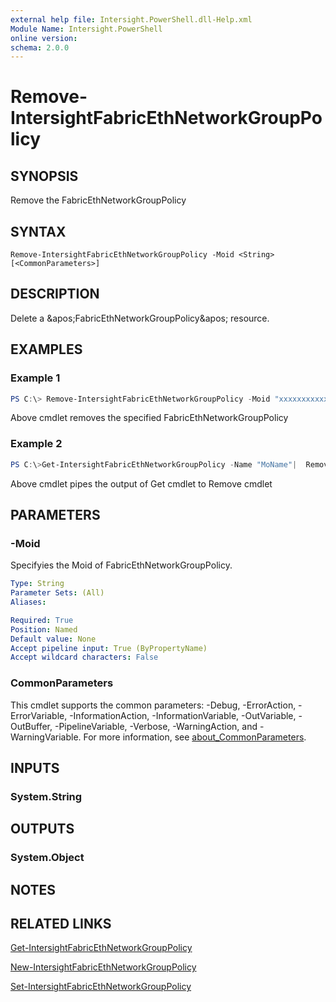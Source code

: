 ```yaml
---
external help file: Intersight.PowerShell.dll-Help.xml
Module Name: Intersight.PowerShell
online version:
schema: 2.0.0
---
```


# Remove-IntersightFabricEthNetworkGroupPolicy

## SYNOPSIS
Remove the FabricEthNetworkGroupPolicy

## SYNTAX

```
Remove-IntersightFabricEthNetworkGroupPolicy -Moid <String> [<CommonParameters>]
```

## DESCRIPTION
Delete a &amp;apos;FabricEthNetworkGroupPolicy&amp;apos; resource.

## EXAMPLES

### Example 1
```powershell
PS C:\> Remove-IntersightFabricEthNetworkGroupPolicy -Moid "xxxxxxxxxxxxxxxxxxxxxxxxxxx"
```
Above cmdlet removes the specified FabricEthNetworkGroupPolicy 

### Example 2
```powershell
PS C:\>Get-IntersightFabricEthNetworkGroupPolicy -Name "MoName"|  Remove-IntersightFabricEthNetworkGroupPolicy
```
Above cmdlet pipes the output of Get cmdlet to Remove cmdlet

## PARAMETERS

### -Moid
Specifyies the Moid of FabricEthNetworkGroupPolicy.

```yaml
Type: String
Parameter Sets: (All)
Aliases:

Required: True
Position: Named
Default value: None
Accept pipeline input: True (ByPropertyName)
Accept wildcard characters: False
```

### CommonParameters
This cmdlet supports the common parameters: -Debug, -ErrorAction, -ErrorVariable, -InformationAction, -InformationVariable, -OutVariable, -OutBuffer, -PipelineVariable, -Verbose, -WarningAction, and -WarningVariable. For more information, see [about_CommonParameters](http://go.microsoft.com/fwlink/?LinkID=113216).

## INPUTS

### System.String

## OUTPUTS

### System.Object
## NOTES

## RELATED LINKS

[Get-IntersightFabricEthNetworkGroupPolicy](./Get-IntersightFabricEthNetworkGroupPolicy.md)

[New-IntersightFabricEthNetworkGroupPolicy](./New-IntersightFabricEthNetworkGroupPolicy.md)

[Set-IntersightFabricEthNetworkGroupPolicy](./Set-IntersightFabricEthNetworkGroupPolicy.md)


